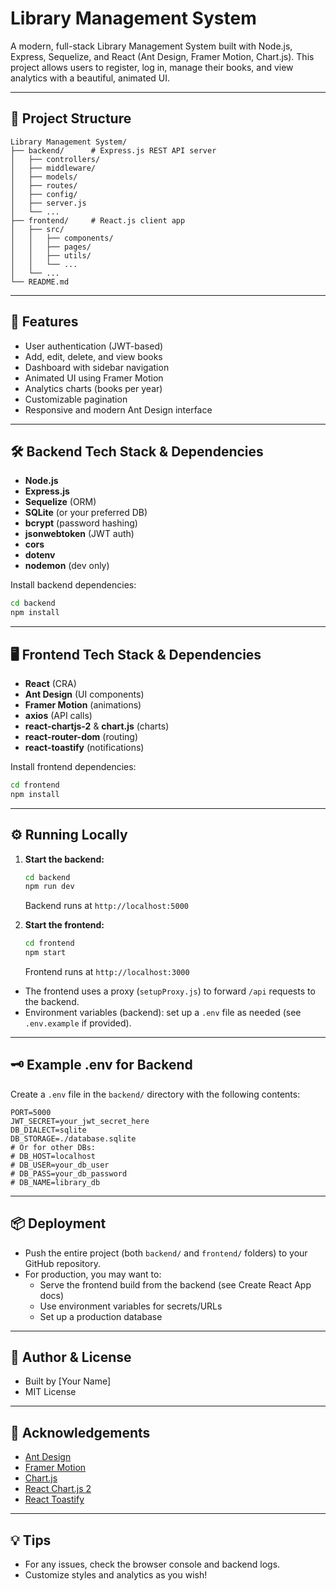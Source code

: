 # Library Management System

A modern, full-stack Library Management System built with Node.js, Express, Sequelize, and React (Ant Design, Framer Motion, Chart.js). This project allows users to register, log in, manage their books, and view analytics with a beautiful, animated UI.

---

## 📁 Project Structure

```
Library Management System/
├── backend/      # Express.js REST API server
│   ├── controllers/
│   ├── middleware/
│   ├── models/
│   ├── routes/
│   ├── config/
│   ├── server.js
│   └── ...
├── frontend/     # React.js client app
│   ├── src/
│   │   ├── components/
│   │   ├── pages/
│   │   ├── utils/
│   │   └── ...
│   └── ...
└── README.md
```

---

## 🚀 Features

- User authentication (JWT-based)
- Add, edit, delete, and view books
- Dashboard with sidebar navigation
- Animated UI using Framer Motion
- Analytics charts (books per year)
- Customizable pagination
- Responsive and modern Ant Design interface

---

## 🛠️ Backend Tech Stack & Dependencies

- **Node.js**
- **Express.js**
- **Sequelize** (ORM)
- **SQLite** (or your preferred DB)
- **bcrypt** (password hashing)
- **jsonwebtoken** (JWT auth)
- **cors**
- **dotenv**
- **nodemon** (dev only)

Install backend dependencies:
```sh
cd backend
npm install
```

---

## 🖥️ Frontend Tech Stack & Dependencies

- **React** (CRA)
- **Ant Design** (UI components)
- **Framer Motion** (animations)
- **axios** (API calls)
- **react-chartjs-2** & **chart.js** (charts)
- **react-router-dom** (routing)
- **react-toastify** (notifications)

Install frontend dependencies:
```sh
cd frontend
npm install
```

---

## ⚙️ Running Locally

1. **Start the backend:**
   ```sh
   cd backend
   npm run dev
   ```
   Backend runs at `http://localhost:5000`

2. **Start the frontend:**
   ```sh
   cd frontend
   npm start
   ```
   Frontend runs at `http://localhost:3000`

- The frontend uses a proxy (`setupProxy.js`) to forward `/api` requests to the backend.
- Environment variables (backend): set up a `.env` file as needed (see `.env.example` if provided).

---

## 🗝️ Example .env for Backend

Create a `.env` file in the `backend/` directory with the following contents:

```env
PORT=5000
JWT_SECRET=your_jwt_secret_here
DB_DIALECT=sqlite
DB_STORAGE=./database.sqlite
# Or for other DBs:
# DB_HOST=localhost
# DB_USER=your_db_user
# DB_PASS=your_db_password
# DB_NAME=library_db
```

---

## 📦 Deployment

- Push the entire project (both `backend/` and `frontend/` folders) to your GitHub repository.
- For production, you may want to:
  - Serve the frontend build from the backend (see Create React App docs)
  - Use environment variables for secrets/URLs
  - Set up a production database

---

## 📝 Author & License

- Built by [Your Name]
- MIT License

---

## 🙏 Acknowledgements

- [Ant Design](https://ant.design/)
- [Framer Motion](https://www.framer.com/motion/)
- [Chart.js](https://www.chartjs.org/)
- [React Chart.js 2](https://react-chartjs-2.js.org/)
- [React Toastify](https://fkhadra.github.io/react-toastify/)

---

## 💡 Tips
- For any issues, check the browser console and backend logs.
- Customize styles and analytics as you wish!
